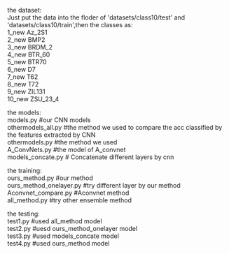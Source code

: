 the dataset:</br> 
Just put the data into the floder of 'datasets/class10/test' and 'datasets/class10/train',then the classes as:</br> 
1_new Az_2S1</br> 
2_new BMP2</br> 
3_new BRDM_2</br> 
4_new BTR_60</br> 
5_new BTR70</br> 
6_new D7</br> 
7_new T62</br> 
8_new T72</br> 
9_new ZIL131</br> 
10_new ZSU_23_4</br> 

the models:</br> 
models.py #our CNN models</br> 
othermodels_all.py #the method we used to compare the acc classified by the features extracted by CNN</br> 
othermodels.py #the method we used</br> 
A_ConvNets.py #the model of A_convnet</br> 
models_concate.py # Concatenate different layers by cnn</br> 

the training:</br> 
ours_method.py #our method</br> 
ours_method_onelayer.py #try different layer by our method</br> 
Aconvnet_compare.py #Aconvnet method</br> 
all_method.py #try other ensemble method</br> 

the testing:</br> 
test1.py #used all_method model</br> 
test2.py #uesd ours_method_onelayer model</br> 
test3.py #used models_concate model</br> 
test4.py #used ours_method model</br> 

